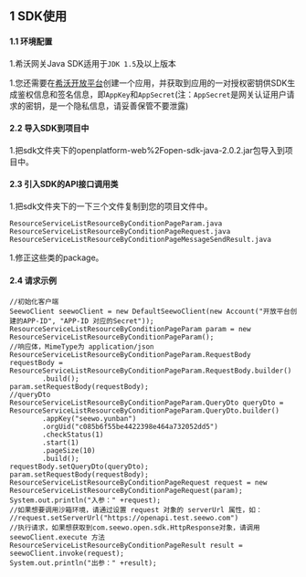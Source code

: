 ## 1 SDK使用

#### 1.1 环境配置

1.希沃网关Java SDK适用于`JDK 1.5`及以上版本

1.您还需要在[希沃开放平台](http://open.seewo.com/#/console)创建一个应用，并获取到应用的一对授权密钥供SDK生成鉴权信息和签名信息，即`AppKey`和`AppSecret`(注：`AppSecret`是网关认证用户请求的密钥，是一个隐私信息，请妥善保管不要泄露)

#### 2.2 导入SDK到项目中

1.把sdk文件夹下的openplatform-web%2Fopen-sdk-java-2.0.2.jar包导入到项目中。

#### 2.3 引入SDK的API接口调用类

1.把sdk文件夹下的一下三个文件复制到您的项目文件中。

```
ResourceServiceListResourceByConditionPageParam.java
ResourceServiceListResourceByConditionPageRequest.java
ResourceServiceListResourceByConditionPageMessageSendResult.java
```

1.修正这些类的package。

#### 2.4 请求示例

```
//初始化客户端
SeewoClient seewoClient = new DefaultSeewoClient(new Account("开放平台创建的APP-ID", "APP-ID 对应的Secret"));
ResourceServiceListResourceByConditionPageParam param = new ResourceServiceListResourceByConditionPageParam();
//响应体，MimeType为 application/json
ResourceServiceListResourceByConditionPageParam.RequestBody requestBody = ResourceServiceListResourceByConditionPageParam.RequestBody.builder()
        .build();
param.setRequestBody(requestBody);
//queryDto
ResourceServiceListResourceByConditionPageParam.QueryDto queryDto = ResourceServiceListResourceByConditionPageParam.QueryDto.builder()
        .appKey("seewo.yunban")
        .orgUid("c085b6f55be4422398e464a732052dd5")
        .checkStatus(1)
        .start(1)
        .pageSize(10)
        .build();
requestBody.setQueryDto(queryDto);
param.setRequestBody(requestBody);
ResourceServiceListResourceByConditionPageRequest request = new ResourceServiceListResourceByConditionPageRequest(param);
System.out.println("入参：" +request);
//如果想要调用沙箱环境，请通过设置 request 对象的 serverUrl 属性，如：
//request.setServerUrl("https://openapi.test.seewo.com")
//执行请求，如果想获取到com.seewo.open.sdk.HttpResponse对象，请调用 seewoClient.execute 方法
ResourceServiceListResourceByConditionPageResult result = seewoClient.invoke(request);
System.out.println("出参：" +result);
```